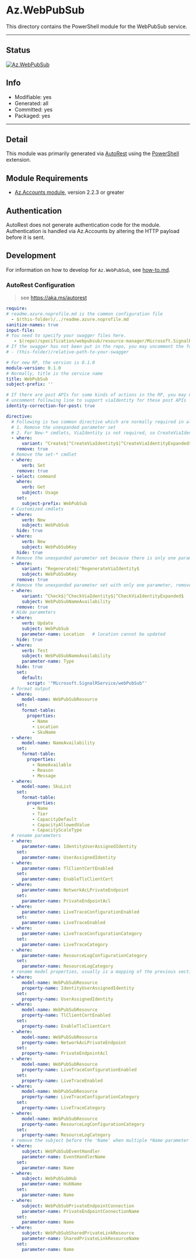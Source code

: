 <!-- region Generated -->
# Az.WebPubSub
This directory contains the PowerShell module for the WebPubSub service.

---
## Status
[![Az.WebPubSub](https://img.shields.io/powershellgallery/v/Az.WebPubSub.svg?style=flat-square&label=Az.WebPubSub "Az.WebPubSub")](https://www.powershellgallery.com/packages/Az.WebPubSub/)

## Info
- Modifiable: yes
- Generated: all
- Committed: yes
- Packaged: yes

---
## Detail
This module was primarily generated via [AutoRest](https://github.com/Azure/autorest) using the [PowerShell](https://github.com/Azure/autorest.powershell) extension.

## Module Requirements
- [Az.Accounts module](https://www.powershellgallery.com/packages/Az.Accounts/), version 2.2.3 or greater

## Authentication
AutoRest does not generate authentication code for the module. Authentication is handled via Az.Accounts by altering the HTTP payload before it is sent.

## Development
For information on how to develop for `Az.WebPubSub`, see [how-to.md](how-to.md).
<!-- endregion -->

### AutoRest Configuration
> see https://aka.ms/autorest

``` yaml
require:
# readme.azure.noprofile.md is the common configuration file
  - $(this-folder)/../readme.azure.noprofile.md
sanitize-names: true
input-file:
# You need to specify your swagger files here.
   - $(repo)/specification/webpubsub/resource-manager/Microsoft.SignalRService/stable/2021-10-01/webpubsub.json
# If the swagger has not been put in the repo, you may uncomment the following line and refer to it locally
# - (this-folder)/relative-path-to-your-swagger

# For new RP, the version is 0.1.0
module-version: 0.1.0
# Normally, title is the service name
title: WebPubSub
subject-prefix: ''

# If there are post APIs for some kinds of actions in the RP, you may need to
# uncomment following line to support viaIdentity for these post APIs
identity-correction-for-post: true

directive:
  # Following is two common directive which are normally required in all the RPs
  # 1. Remove the unexpanded parameter set
  # 2. For New-* cmdlets, ViaIdentity is not required, so CreateViaIdentityExpanded is removed as well
  - where:
      variant: ^Create$|^CreateViaIdentity$|^CreateViaIdentityExpanded$|^Update$|^UpdateViaIdentity$
    remove: true
  # Remove the set-* cmdlet
  - where:
      verb: Set
    remove: true
  - select: command
    where:
      verb: Get
      subject: Usage
    set:
      subject-prefix: WebPubSub
  # Customized cmdlets
  - where:
      verb: New
      subject: WebPubSub
    hide: true
  - where:
      verb: New
      subject: WebPubSubKey
    hide: true
  # Remove the unexpanded parameter set because there is only one parameter
  - where:
      variant: ^Regenerate$|^RegenerateViaIdentity$
      subject: WebPubSubKey
    remove: true
  # Remove the unexpanded parameter set with only one parameter, remove meaningless identity parameter set
  - where:
      variant: ^Check$|^CheckViaIdentity$|^CheckViaIdentityExpanded$
      subject: WebPubSubNameAvailability
    remove: true
  # Hide parameters
  - where:
      verb: Update
      subject: WebPubSub
      parameter-name: Location   # location cannot be updated
    hide: true
  - where:
      verb: Test
      subject: WebPubSubNameAvailability
      parameter-name: Type
    hide: true
    set:
      default:
        script: '"Microsoft.SignalRService/webPubSub"'
  # format output
  - where:
      model-name: WebPubSubResource
    set:
      format-table:
        properties:
          - Name
          - Location
          - SkuName
  - where:
      model-name: NameAvailability
    set:
      format-table:
        properties:
          - NameAvailable
          - Reason
          - Message
  - where:
      model-name: SkuList
    set:
      format-table:
        properties:
          - Name
          - Tier
          - CapacityDefault
          - CapacityAllowedValue
          - CapacityScaleType
  # rename parameters
  - where:
      parameter-name: IdentityUserAssignedIdentity
    set:
      parameter-name: UserAssignedIdentity
  - where:
      parameter-name: TlClientCertEnabled
    set:
      parameter-name: EnableTlsClientCert
  - where:
      parameter-name: NetworkAcLPrivateEndpoint
    set:
      parameter-name: PrivateEndpointAcl
  - where:
      parameter-name: LiveTraceConfigurationEnabled
    set:
      parameter-name: LiveTraceEnabled
  - where:
      parameter-name: LiveTraceConfigurationCategory
    set:
      parameter-name: LiveTraceCategory
  - where:
      parameter-name: ResourceLogConfigurationCategory
    set:
      parameter-name: ResourceLogCategory
  # rename model properties, usually is a mapping of the previous section
  - where:
      model-name: WebPubSubResource
      property-name: IdentityUserAssignedIdentity
    set:
      property-name: UserAssignedIdentity
  - where:
      model-name: WebPubSubResource
      property-name: TlClientCertEnabled
    set:
      property-name: EnableTlsClientCert
  - where:
      model-name: WebPubSubResource
      property-name: NetworkAcLPrivateEndpoint
    set:
      property-name: PrivateEndpointAcl
  - where:
      model-name: WebPubSubResource
      property-name: LiveTraceConfigurationEnabled
    set:
      property-name: LiveTraceEnabled
  - where:
      model-name: WebPubSubResource
      property-name: LiveTraceConfigurationCategory
    set:
      property-name: LiveTraceCategory
  - where:
      model-name: WebPubSubResource
      property-name: ResourceLogConfigurationCategory
    set:
      property-name: ResourceLogCategory
  # remove the subject before the 'Name' when multiple *Name parameter exist
  - where:
      subject: WebPubSubEventHandler
      parameter-name: EventHandlerName
    set:
      parameter-name: Name
  - where:
      subject: WebPubSubHub
      parameter-name: HubName
    set:
      parameter-name: Name
  - where:
      subject: WebPubSubPrivateEndpointConnection
      parameter-name: PrivateEndpointConnectionName
    set:
      parameter-name: Name
  - where:
      subject: WebPubSubSharedPrivateLinkResource
      parameter-name: SharedPrivateLinkResourceName
    set:
      parameter-name: Name
```
